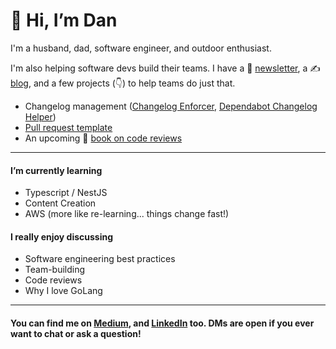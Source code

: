 # 👋 Hi, I’m Dan

I'm a husband, dad, software engineer, and outdoor enthusiast. 

I'm also helping software devs build their teams. I have a 📰 [newsletter](https://dangoslen.me/newsletter/), a ✍️ [blog](https://dangoslen.me/blog), and a few projects (👇) to help teams do just that.

* Changelog management ([Changelog Enforcer](https://github.com/dangoslen/changelog-enforcer), [Dependabot Changelog Helper](https://github.com/dangoslen/dependabot-changelog-helper))
* [Pull request template](https://dangoslen.me/pull-request-template/#pr-template)
* An upcoming 📘 [book on code reviews](https://dangoslen.me/book)

---

#### I’m currently learning
  - Typescript / NestJS
  - Content Creation
  - AWS (more like re-learning... things change fast!)

#### I really enjoy discussing
  - Software engineering best practices
  - Team-building
  - Code reviews
  - Why I love GoLang

---

#### You can find me on [Medium](https://dangoslen.medium.com/), and [LinkedIn](https://linkedin.com/in/dangoslen) too. DMs are open if you ever want to chat or ask a question!

<!---
dangoslen/dangoslen is a ✨ special ✨ repository because its `README.md` (this file) appears on your GitHub profile.
You can click the Preview link to take a look at your changes.
--->
